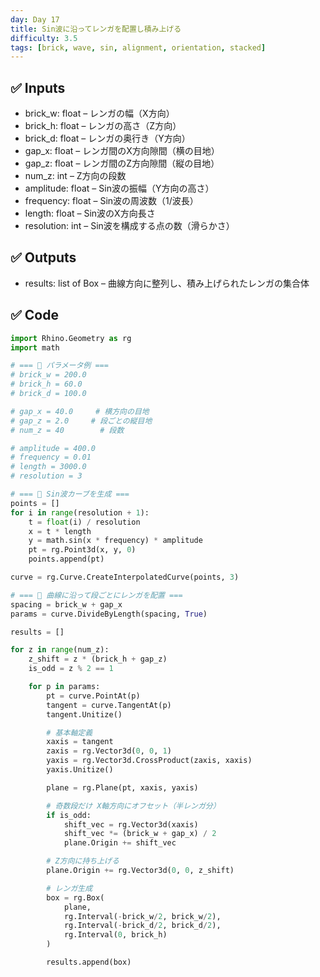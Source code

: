 ```yaml
---
day: Day 17
title: Sin波に沿ってレンガを配置し積み上げる
difficulty: 3.5
tags: [brick, wave, sin, alignment, orientation, stacked]
---
```


## ✅ Inputs

- brick_w: float – レンガの幅（X方向）
- brick_h: float – レンガの高さ（Z方向）
- brick_d: float – レンガの奥行き（Y方向）
- gap_x: float – レンガ間のX方向隙間（横の目地）
- gap_z: float – レンガ間のZ方向隙間（縦の目地）
- num_z: int – Z方向の段数
- amplitude: float – Sin波の振幅（Y方向の高さ）
- frequency: float – Sin波の周波数（1/波長）
- length: float – Sin波のX方向長さ
- resolution: int – Sin波を構成する点の数（滑らかさ）

## ✅ Outputs

- results: list of Box – 曲線方向に整列し、積み上げられたレンガの集合体

## ✅ Code

```python
import Rhino.Geometry as rg
import math

# === 🔧 パラメータ例 ===
# brick_w = 200.0
# brick_h = 60.0
# brick_d = 100.0

# gap_x = 40.0     # 横方向の目地
# gap_z = 2.0     # 段ごとの縦目地
# num_z = 40        # 段数

# amplitude = 400.0
# frequency = 0.01
# length = 3000.0
# resolution = 3

# === 🌊 Sin波カーブを生成 ===
points = []
for i in range(resolution + 1):
    t = float(i) / resolution
    x = t * length
    y = math.sin(x * frequency) * amplitude
    pt = rg.Point3d(x, y, 0)
    points.append(pt)

curve = rg.Curve.CreateInterpolatedCurve(points, 3)

# === 🧱 曲線に沿って段ごとにレンガを配置 ===
spacing = brick_w + gap_x
params = curve.DivideByLength(spacing, True)

results = []

for z in range(num_z):
    z_shift = z * (brick_h + gap_z)
    is_odd = z % 2 == 1

    for p in params:
        pt = curve.PointAt(p)
        tangent = curve.TangentAt(p)
        tangent.Unitize()

        # 基本軸定義
        xaxis = tangent
        zaxis = rg.Vector3d(0, 0, 1)
        yaxis = rg.Vector3d.CrossProduct(zaxis, xaxis)
        yaxis.Unitize()

        plane = rg.Plane(pt, xaxis, yaxis)

        # 奇数段だけ X軸方向にオフセット（半レンガ分）
        if is_odd:
            shift_vec = rg.Vector3d(xaxis)
            shift_vec *= (brick_w + gap_x) / 2
            plane.Origin += shift_vec

        # Z方向に持ち上げる
        plane.Origin += rg.Vector3d(0, 0, z_shift)

        # レンガ生成
        box = rg.Box(
            plane,
            rg.Interval(-brick_w/2, brick_w/2),
            rg.Interval(-brick_d/2, brick_d/2),
            rg.Interval(0, brick_h)
        )

        results.append(box)
